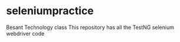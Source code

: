 # seleniumpractice
Besant Technology class
This repository has all the TestNG selenium webdriver code
